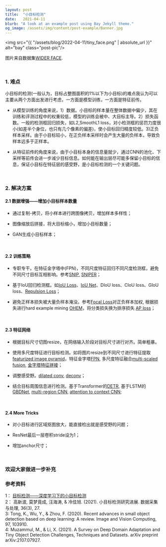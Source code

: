 ```yaml
---
layout: post
title:  "小目标检测"
date:   2021-04-11
blurb: "A look at an example post using Bay Jekyll theme."
og_image: /assets/img/content/post-example/Banner.jpg
---
```


<img src="{{ "/assets/blog/2022-04-11/tiny_face.png" | absolute_url }}" alt="bay" class="post-pic"/>

图片来自数据集[WIDER FACE](https://github.com/peiyunh/tiny).

<br />


### 1. 难点
小目标的检测(一般认为，目标占整图面积的1%以下为小目标)的难点我认为可以主要从两个方面出发进行考虑，一方面是模型训练，一方面是特征前传。

* 从模型训练的角度来说，1）数据。小目标的样本量在整体数据中偏少，其在训练和评测过程中的权重较低，模型的训练会被中、大目标主导。2）损失函数。一般的检测框回归损失，如L2,SmoothL1 loss，对小检测框的惩罚力度很小(如差半个身位，也只有几个像素的偏差)，使小目标回归精度较低。3)正负样本采样。由于小目标较小，在正负样本采样时会产生大量的负样本，导致负样本远多于正样本。

* 从特征前传的角度来说，由于小目标本身的信息量就少，通过CNN的池化、下采样等前传会进一步减少目标信息。如何能在输出层尽可能多保留小目标的信息，保证小目标在特征层的感受野，是小目标检测的一个关键问题。

<br />

### 2. 解决方案

#### 2.1 数据增强——增加小目标样本数量

* 通过复制-拷贝，将小样本进行跨图像拷贝，增加样本多样性；

* 图像缩放后拼接，将大目标缩小，增加小目标数量；

* GAN生成小目标样本；

<br />

#### 2.2 训练策略

* 专职专干。在特征金字塔中(FPN)，不同尺度特征回归不同尺度检测框，避免不同尺寸目标互相影响。参考[SNIP](https://ieeexplore.ieee.org/stamp/stamp.jsp?tp=&arnumber=8578475), [SNIPER](https://proceedings.neurips.cc/paper/2018/file/166cee72e93a992007a89b39eb29628b-Paper.pdf)；

* 基于IoU回归检测框。如[IoU Loss](https://arxiv.org/pdf/1608.01471.pdf)、[IoU Net](https://arxiv.org/pdf/1807.11590.pdf)、DIoU loss、CIoU loss、GIoU loss、[Repulsion Loss](https://arxiv.org/pdf/1711.07752.pdf)；

* 避免正样本损失被大量负样本淹没。参考[Focal Loss](https://arxiv.org/pdf/1708.02002.pdf)对正负样本加权, 根据损失进行hard example mining [OHEM](https://www.cv-foundation.org/openaccess/content_cvpr_2016/papers/Shrivastava_Training_Region-Based_Object_CVPR_2016_paper.pdf)，将分类损失换为排序损失 [AP loss](https://openaccess.thecvf.com/content_CVPR_2019/papers/Chen_Towards_Accurate_One-Stage_Object_Detection_With_AP-Loss_CVPR_2019_paper.pdf)；

<br />

#### 2.3 特征网络

* 根据目标尺寸切图resize，在网络输入阶段对目标尺寸进行对齐。简单粗暴。

* 使用多尺度特征进行目标检测。如将图片resize到不同尺寸进行特征提取 [featurized image pyramid](https://citeseerx.ist.psu.edu/viewdoc/download?doi=10.1.1.313.1996&rep=rep1&type=pdf)，特征金字塔[FPN](http://refhub.elsevier.com/S0262-8856(20)30042-1/rf0110), 多尺度特征融合[multi-scaled fusion](https://arxiv.org/pdf/1805.07009.pdf?ref=https://githubhelp.com), [金字塔特征拼接](https://arxiv.org/pdf/1701.06659?ref=https://githubhelp.com)；

* 调整感受野。[dilated conv](https://arxiv.org/pdf/1511.07122.pdf?ref=https://githubhelp.com), [deconv](https://arxiv.org/abs/1703.06211)；

* 结合目标周围信息进行检测。基于Transformer的[DETR](https://arxiv.org/pdf/2005.12872.pdf), 基于LSTM的[GBDNet](https://link.springer.com/chapter/10.1007/978-3-319-46478-7_22), [multi-region CNN](https://openaccess.thecvf.com/content_iccv_2015/papers/Gidaris_Object_Detection_via_ICCV_2015_paper.pdf), [attention to context CNN](https://www.scopus.com/record/display.uri?eid=2-s2.0-85018169018&origin=inward&featureToggles=FEATURE_NEW_DOC_DETAILS_EXPORT:1);

<br />

#### 2.4 More Tricks

* 对小目标进行区域抠图放大，能直接检出就是感受野的问题；

* ResNet最后一层卷积stride设为1；

* 增加anchor尺寸；


<br />

### 欢迎大家做进一步补充





### 参考资料

1： [目标检测——深度学习下的小目标检测](https://www.cnblogs.com/E-Dreamer-Blogs/p/11442927.html) <br />
2： 高新波, 莫梦竟成, 汪海涛, & 冷佳旭. (2021). 小目标检测研究进展. 数据采集与处理, 36(3), 27. <br />
3:  Tong, K., Wu, Y., & Zhou, F. (2020). Recent advances in small object detection based on deep learning: A review. Image and Vision Computing, 97, 103910. <br />
4:  Muzammul, M., & Li, X. (2021). A Survey on Deep Domain Adaptation and Tiny Object Detection Challenges, Techniques and Datasets. arXiv preprint arXiv:2107.07927.